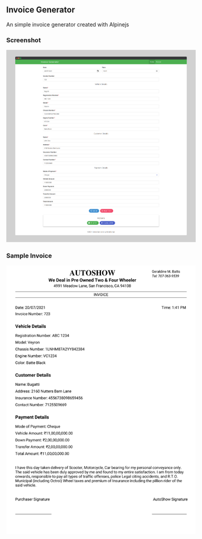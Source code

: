 ## Invoice Generator
An simple invoice generator created with Alpinejs

### Screenshot
![Invoice Generator screenshot](readme/Invoice-Generator.png "Invoice Generator screenshot")


### Sample Invoice 
![Sample Invoice screenshot](readme/Sample-Invoice.png "Sample Invoice screenshot")
